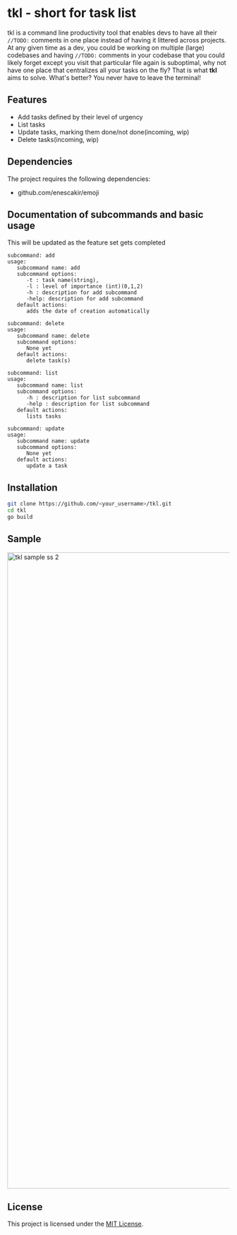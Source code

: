 # tkl - short for task list

tkl is a command line productivity tool that enables devs to have all their `//TODO:` comments in one place instead of having it littered across projects. At any given time as a dev, you could be working on multiple (large) codebases and having `//TODO:` comments in your codebase that you could likely forget except you visit that particular file again is suboptimal, why not have one place that centralizes all your tasks on the fly? That is what **tkl** aims to solve. What's better? You never have to leave the terminal! 

## Features

- Add tasks defined by their level of urgency
- List tasks
- Update tasks, marking them done/not done(incoming, wip)
- Delete tasks(incoming, wip)


## Dependencies

The project requires the following dependencies:

- github.com/enescakir/emoji

## Documentation of subcommands and basic usage
This will be updated as the feature set gets completed
```
subcommand: add
usage:
   subcommand name: add
   subcommand options:
      -t : task name(string),
      -l : level of importance (int)(0,1,2)
      -h : description for add subcommand
      -help: description for add subcommand
   default actions:
      adds the date of creation automatically

subcommand: delete
usage:
   subcommand name: delete
   subcommand options:
      None yet
   default actions:
      delete task(s)

subcommand: list
usage:
   subcommand name: list
   subcommand options:
      -h : description for list subcommand
      -help : description for list subcommand
   default actions:
      lists tasks

subcommand: update
usage:
   subcommand name: update
   subcommand options:
      None yet
   default actions:
      update a task

```

## Installation



```sh
git clone https://github.com/<your_username>/tkl.git
cd tkl
go build
```

## Sample
 <img width="1440" alt="tkl sample ss 2" src="https://github.com/Prodigy00/tkl/assets/19712590/5bbf52af-a4ef-43f8-8c26-258415063c4d">

## License

This project is licensed under the [MIT License](LICENSE).
